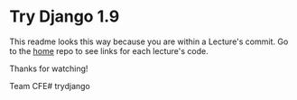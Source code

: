 # Try Django 1.9

This readme looks this way because you are within a Lecture's commit. Go to the [home](https://github.com/codingforentrepreneurs/try-django-19) repo to see links for each lecture's code.

Thanks for watching!

Team CFE# trydjango
